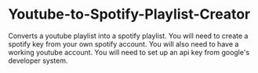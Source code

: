 # Youtube-to-Spotify-Playlist-Creator
Converts a youtube playlist into a spotify playlist.
You will need to create a spotify key from your own spotify account.
You will also need to have a working youtube account.
You will need to set up an api key from google's developer system.
